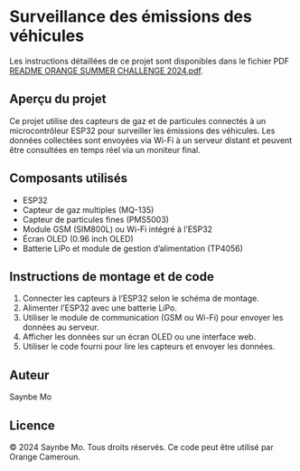 # Surveillance des émissions des véhicules

Les instructions détaillées de ce projet sont disponibles dans le fichier PDF [README ORANGE SUMMER CHALLENGE 2024.pdf](README%20ORANGE%20SUMMER%20CHALLENGE%202024.pdf).

## Aperçu du projet
Ce projet utilise des capteurs de gaz et de particules connectés à un microcontrôleur ESP32 pour surveiller les émissions des véhicules. Les données collectées sont envoyées via Wi-Fi à un serveur distant et peuvent être consultées en temps réel via un moniteur final.

## Composants utilisés
- ESP32
- Capteur de gaz multiples (MQ-135)
- Capteur de particules fines (PMS5003)
- Module GSM (SIM800L) ou Wi-Fi intégré à l’ESP32
- Écran OLED (0.96 inch OLED)
- Batterie LiPo et module de gestion d’alimentation (TP4056)

## Instructions de montage et de code
1. Connecter les capteurs à l’ESP32 selon le schéma de montage.
2. Alimenter l’ESP32 avec une batterie LiPo.
3. Utiliser le module de communication (GSM ou Wi-Fi) pour envoyer les données au serveur.
4. Afficher les données sur un écran OLED ou une interface web.
5. Utiliser le code fourni pour lire les capteurs et envoyer les données.

## Auteur
Saynbe Mo

## Licence
© 2024 Saynbe Mo. Tous droits réservés. Ce code peut être utilisé par Orange Cameroun.
